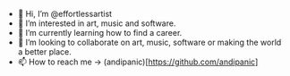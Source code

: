 - 👋 Hi, I’m @effortlessartist
- 👀 I’m interested in art, music and software.
- 🌱 I’m currently learning how to find a career.
- 💞️ I’m looking to collaborate on art, music, software or making the world a better place.
- 📫 How to reach me -> (andipanic)[https://github.com/andipanic]

<!---
effortlessartist/effortlessartist is a ✨ special ✨ repository because its `README.md` (this file) appears on your GitHub profile.
You can click the Preview link to take a look at your changes.
--->
